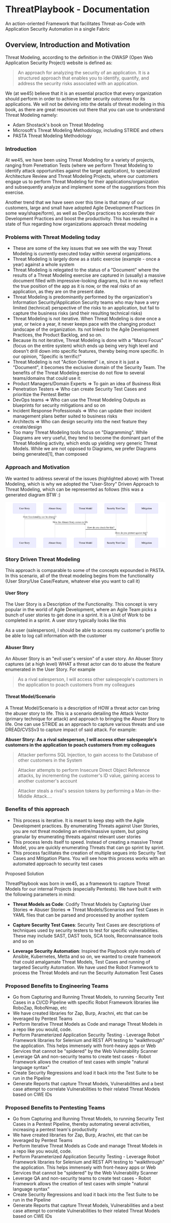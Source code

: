 # ThreatPlaybook - Documentation
An action-oriented Framework that facilitates Threat-as-Code with Application Security Automation in a single Fabric

## Overview, Introduction and Motivation
Threat Modeling, according to the definition in the OWASP (Open Web Application Security Project) website is defined as: 
> An approach for analyzing the security of an application. It is a structured approach that enables you to identify, quantify, and address the security risks associated with an application.

We (at we45) believe that it is an essential practice that every organization should perform in order to achieve better security outcomes for its applications. We will not be delving into the details of threat modeling in this book, as there are great resources out there that you can use to understand Threat Modeling namely: 
* Adam Shostack's book on Threat Modeling 
* Microsoft's Threat Modeling Methodology, including STRIDE and others
* PASTA Threat Modeling Methodology

### Introduction
At we45, we have been using Threat Modeling for a variety of projects, ranging from Penetration Tests (where we perform Threat Modeling to identify attack opportunities against the target application), to specialized Architecture Review and Threat Modeling Projects, where our customers engage us to perform Threat Modeling for their applications/organization and subsequently analyze and implement some of the suggestions from this exercise. 

Another trend that we have seen over this time is that many of our customers, large and small have adopted Agile Development Practices (in some way/shape/form), as well as DevOps practices to accelerate their Development Practices and boost the productivity. This has resulted in a state of flux regarding how organizations approach threat modeling

### Problems with Threat Modeling today
* These are some of the key issues that we see with the way Threat Modeling is currently executed today within several organizations. 
* Threat Modeling is largely done as a static exercise (example - once a year) against a whole system
* Threat Modeling is relegated to the status of a "Document" where the results of a Threat Modeling exercise are captured in (usually) a massive document filled with impressive-looking diagrams, but in no way reflect the true position of the app as it is now, or the real risks of an application, as they are on the present date.
* Threat Modeling is predominantly performed by the organization's Information Security/Application Security teams who may have a very limited (technical) perspective of the risks to an application, but fail to capture the business risks (and their resulting technical risks)
* Threat Modeling is not iterative. When Threat Modeling is done once a year, or twice a year, it never keeps pace with the changing product landscape of the organization. Its not linked to the Agile Development Practices, the Product Backlog, and so on. 
* Because its not iterative, Threat Modeling is done with a "Macro Focus" (focus on the entire system) which ends up being very high level and doesn't drill down into specific features, thereby being more specific. In our opinion, "Specific is terrific!"
* Threat Modeling is not "Action Oriented" i.e, since it is just a "Document", it becomes the exclusive domain of the Security Team. The benefits of the Threat Modeling exercise do not flow to several teams/domains that could use it: 
* Product Managers/Domain Experts => To gain an idea of Business Risk
* Penetration Testers => Who can create Security Test Cases and prioritize the Pentest Better
* DevOps teams => Who can use the Threat Modeling Outputs as blueprints for security mitigations and so on
* Incident Response Professionals => Who can update their incident management plans better suited to business risks
* Architects => Who can design security into the next feature they create/design
* Too many Threat Modeling tools focus on "Diagramming". While Diagrams are very useful, they tend to become the dominant part of the Threat Modeling activity, which ends up yielding very generic Threat Models. While we are not opposed to Diagrams, we prefer Diagrams being generated[1], than composed

### Approach and Motivation
We wanted to address several of the issues (highlighted above) with Threat Modeling, which is why we adopted the "User-Story" Driven Approach to Threat Modeling, which can be represented as follows (this was a generated diagram BTW :)

![story-process](img/story-process.png)


### Story Driven Threat Modeling
This approach is comparable to some of the concepts expounded in PASTA. In this scenario, all of the threat modeling begins from the functionality (User Story/Use Case/Feature, whatever else you want to call it)

#### User Story

The User Story is a Description of the Functionality. This concept is very popular in the world of Agile Development, where an Agile Team picks a bunch of user stories to get done in a sprint. It is a Unit of Work to be completed in a sprint. A user story typically looks like this

As a user (salesperson), I should be able to access my customer's profile to be able to log call information with the customer 

#### Abuser Story

An Abuser Story is an "evil user's version" of a user story. An Abuser Story captures (at a high level) WHAT a threat actor can do to abuse the feature enumerated in the User Story. For example

> As a rival salesperson, I will access other salespeople's customers in the application to poach customers from my colleagues

#### Threat Model/Scenario

A Threat Model/Scenario is a description of HOW a threat actor can bring the abuser story to life. This is a scenario detailing the Attack Vector (primary technique for attack) and approach to bringing the Abuser Story to life. One can use STRIDE as an approach to capture various threats and use DREAD/CVSSv3 to capture impact of said attack. For example: 

**Abuser Story: As a rival salesperson, I will access other salespeople's customers in the application to poach customers from my colleagues**

> Attacker performs SQL Injection, to gain access to the Database of other customers in the System

> Attacker attempts to perform Insecure Direct Object Reference attacks, by incrementing the customer's ID value, gaining access to another customer's account

> Attacker steals a rival's session tokens by performing a Man-in-the-Middle Attack....


### Benefits of this approach
* This process is iterative. It is meant to keep step with the Agile Development practices. By enumerating Threats against User Stories, you are not threat modeling an entire/massive system, but going granular by enumerating threats against relevant user stories
* This process lends itself to speed. Instead of creating a massive Threat Model, you are quickly enumerating Threats that can go sprint by sprint.
* This process facilitates the creation of multiple segues into Security Test Cases and Mitigation Plans. You will see how this process works with an automated approach to security test cases

Proposed Solution

ThreatPlaybook was born in we45, as a framework to capture Threat Models for our internal Projects (especially Pentests). We have built it with the following parameters in mind: 
* **Threat Models as Code**: Codify Threat Models by Capturing User Stories => Abuser Stories => Threat Models/Scenarios and Test Cases in YAML files that can be parsed and processed by another system

* **Capture Security Test Cases**: Security Test Cases are descriptions of techniques used by security testers to test for specific vulnerabilities. These may include SAST, DAST tools, SCA tools, Reconnaissance tools and so on

* **Leverage Security Automation**: Inspired the Playbook style models of Ansible, Kubernetes, Metta and so on, we wanted to create framework that could amalgamate Threat Models, Test Cases and running of targeted Security Automation. We have used the Robot Framework to process the Threat Models and run the Security Automation Test Cases


### Proposed Benefits to Engineering Teams
* Go from Capturing and Running Threat Models, to running Security Test Cases in a CI/CD Pipeline with specific Robot Framework libraries like RoboZap, RoboNmap, etc
* We have created libraries for Zap, Burp, Arachni, etc that can be leveraged by Pentest Teams
* Perform Iterative Threat Models as Code and manage Threat Models in a repo like you would,  code.
* Perform Parameterized Application Security Testing - Leverage Robot Framework libraries for Selenium and REST API testing to "walkthrough" the application. This helps immensely with front-heavy apps or Web Services that cannot be "spidered" by the Web Vulnerability Scanner
* Leverage QA and non-security teams to create test cases - Robot Framework allows the creation of test cases with simple "natural language syntax"
* Create Security Regressions and load it back into the Test Suite to be run in the Pipeline
* Generate Reports that capture Threat Models, Vulnerabilities and a best case attempt to correlate Vulnerabilities to their related Threat Models based on CWE IDs

### Proposed Benefits to Pentesting Teams
* Go from Capturing and Running Threat Models, to running Security Test Cases in a Pentest Pipeline, thereby automating several activities, increasing a pentest team's productivity
* We have created libraries for Zap, Burp, Arachni, etc that can be leveraged by Pentest Teams
* Perform Iterative Threat Models as Code and manage Threat Models in a repo like you would,  code.
* Perform Parameterized Application Security Testing - Leverage Robot Framework libraries for Selenium and REST API testing to "walkthrough" the application. This helps immensely with front-heavy apps or Web Services that cannot be "spidered" by the Web Vulnerability Scanner
* Leverage QA and non-security teams to create test cases - Robot Framework allows the creation of test cases with simple "natural language syntax"
* Create Security Regressions and load it back into the Test Suite to be run in the Pipeline
* Generate Reports that capture Threat Models, Vulnerabilities and a best case attempt to correlate Vulnerabilities to their related Threat Models based on CWE IDs